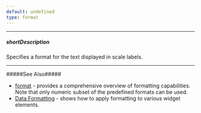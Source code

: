 ```yaml
---
default: undefined
type: format
---
```

---
##### shortDescription
Specifies a format for the text displayed in scale labels.

---
#####See Also#####
- [format](/api-reference/50%20Common/Object%20Structures/format '/Documentation/ApiReference/Common/Object_Structures/format/') - provides a comprehensive overview of formatting capabilities. Note that only numeric subset of the predefined formats can be used.
- [Data Formatting](/Documentation/Guide/Widgets/Common/Data_Visualization_Widgets/Data_Formatting/#Data_Formatting) - shows how to apply formatting to various widget elements.